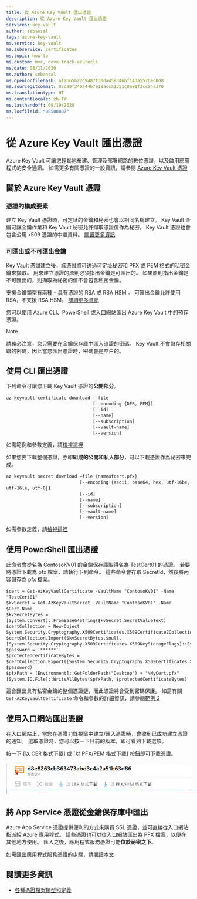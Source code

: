 ```yaml
---
title: 從 Azure Key Vault 匯出憑證
description: 從 Azure Key Vault 匯出憑證
services: key-vault
author: sebansal
tags: azure-key-vault
ms.service: key-vault
ms.subservice: certificates
ms.topic: how-to
ms.custom: mvc, devx-track-azurecli
ms.date: 08/11/2020
ms.author: sebansal
ms.openlocfilehash: afab65b22d9487f30da458346bf143a557bec0d8
ms.sourcegitcommit: 02ca0f340a44b7e18acca1351c8e81f3cca4a370
ms.translationtype: HT
ms.contentlocale: zh-TW
ms.lasthandoff: 08/19/2020
ms.locfileid: "88588887"
---
```

# <a name="export-certificate-from-azure-key-vault"></a>從 Azure Key Vault 匯出憑證

Azure Key Vault 可讓您輕鬆地布建、管理及部署網路的數位憑證，以及啟用應用程式的安全通訊。 如需更多有關憑證的一般資訊，請參閱 [Azure Key Vault 憑證](https://docs.microsoft.com/azure/key-vault/certificates/about-certificates)

## <a name="about-azure-key-vault-certificate"></a>關於 Azure Key Vault 憑證

### <a name="composition-of-certificate"></a>憑證的構成要素
建立 Key Vault 憑證時，可定址的金鑰和秘密也會以相同名稱建立。 Key Vault 金鑰可讓金鑰作業和 Key Vault 秘密允許擷取憑證值作為秘密。 Key Vault 憑證也會包含公用 x509 憑證的中繼資料。 [閱讀更多資訊](https://docs.microsoft.com/azure/key-vault/certificates/about-certificates#composition-of-a-certificate)

### <a name="exportable-or-non-exportable-keys"></a>可匯出或不可匯出金鑰
Key Vault 憑證建立後，該憑證將可透過可定址秘密和 PFX 或 PEM 格式的私密金鑰來擷取。 用來建立憑證的原則必須指出金鑰是可匯出的。 如果原則指出金鑰是不可匯出的，則擷取為祕密的值不會包含私密金鑰。

支援金鑰類型有兩種 – 具有憑證的 RSA  或 RSA HSM  。 可匯出金鑰允許使用 RSA，不支援 RSA HSM。 [閱讀更多資訊](https://docs.microsoft.com/azure/key-vault/certificates/about-certificates#exportable-or-non-exportable-key)

您可以使用 Azure CLI、PowerShell 或入口網站匯出 Azure Key Vault 中的預存憑證。

> [!NOTE]
> 請務必注意，您只需要在金鑰保存庫中匯入憑證的密碼。 Key Vault 不會儲存相關聯的密碼，因此當您匯出憑證時，密碼會是空白的。

## <a name="exporting-certificate-using-cli"></a>使用 CLI 匯出憑證
下列命令可讓您下載 Key Vault 憑證的**公開部分**。

```azurecli
az keyvault certificate download --file
                                 [--encoding {DER, PEM}]
                                 [--id]
                                 [--name]
                                 [--subscription]
                                 [--vault-name]
                                 [--version]
```
如需範例和參數定義，請[檢視這裡](https://docs.microsoft.com/cli/azure/keyvault/certificate?view=azure-cli-latest#az-keyvault-certificate-download)



如果您要下載整個憑證，亦即**組成的公開和私人部分**，可以下載憑證作為祕密來完成。

```azurecli
az keyvault secret download –file {nameofcert.pfx}
                            [--encoding {ascii, base64, hex, utf-16be, utf-16le, utf-8}]
                            [--id]
                            [--name]
                            [--subscription]
                            [--vault-name]
                            [--version]
```
如需參數定義，請[檢視這裡](https://docs.microsoft.com/cli/azure/keyvault/secret?view=azure-cli-latest#az-keyvault-secret-download)


## <a name="exporting-certificate-using-powershell"></a>使用 PowerShell 匯出憑證

此命令會從名為 ContosoKV01 的金鑰保存庫取得名為 TestCert01 的憑證。 若要將憑證下載為 pfx 檔案，請執行下列命令。 這些命令會存取 SecretId，然後將內容儲存為 pfx 檔案。

```azurepowershell
$cert = Get-AzKeyVaultCertificate -VaultName "ContosoKV01" -Name "TestCert01"
$kvSecret = Get-AzKeyVaultSecret -VaultName "ContosoKV01" -Name $Cert.Name
$kvSecretBytes = [System.Convert]::FromBase64String($kvSecret.SecretValueText)
$certCollection = New-Object System.Security.Cryptography.X509Certificates.X509Certificate2Collection
$certCollection.Import($kvSecretBytes,$null,[System.Security.Cryptography.X509Certificates.X509KeyStorageFlags]::Exportable)
$password = '******'
$protectedCertificateBytes = $certCollection.Export([System.Security.Cryptography.X509Certificates.X509ContentType]::Pkcs12, $password)
$pfxPath = [Environment]::GetFolderPath("Desktop") + "\MyCert.pfx"
[System.IO.File]::WriteAllBytes($pfxPath, $protectedCertificateBytes)
```
這會匯出具有私密金鑰的整個憑證鏈，而此憑證將會受到密碼保護。
如需有關 ```Get-AzKeyVaultCertificate``` 命令和參數的詳細資訊，請參閱[範例 2](https://docs.microsoft.com/powershell/module/az.keyvault/Get-AzKeyVaultCertificate?view=azps-4.4.0)

## <a name="exporting-certificate-using-portal"></a>使用入口網站匯出憑證

在入口網站上，當您在憑證刀鋒視窗中建立/匯入憑證時，會收到已成功建立憑證的通知。 選取憑證時，您可以按一下目前的版本，即可看到下載選項。


按一下 [以 CER 格式下載] 或 [以 PFX/PEM 格式下載] 按鈕即可下載憑證。


![憑證下載](../media/certificates/quick-create-portal/current-version-shown.png)


## <a name="exporting-app-service-certificate-from-key-vault"></a>將 App Service 憑證從金鑰保存庫中匯出

Azure App Service 憑證提供便利的方式來購買 SSL 憑證，並可直接從入口網站指派給 Azure 應用程式。 這些憑證也可以從入口網站匯出為 PFX 檔案，以便在其他地方使用。
匯入之後，應用程式服務憑證可能**位於祕密之下**。

如需匯出應用程式服務憑證的步驟，請[閱讀本文](https://social.technet.microsoft.com/wiki/contents/articles/37431.exporting-azure-app-service-certificates.aspx)

## <a name="read-more"></a>閱讀更多資訊
* [各種憑證檔案類型和定義](https://docs.microsoft.com/archive/blogs/kaushal/various-ssltls-certificate-file-typesextensions)